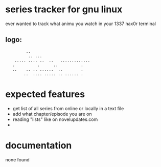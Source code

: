 # series tracker for gnu linux

ever wanted to track what animu you watch in your 1337 hax0r terminal

## logo:

```
		 ..
	      .. ...
    ..... .... ..  ..	.............
   .	      .	     ..		     .
   ..	 .. .. ......  ..	     .
	    ..	.... ..... .. ...... .

```


# expected features
- get list of all series from online or locally in a text file
- add what chapter/episode you are on
- reading "lists" like on novelupdates.com
-

# documentation

none found